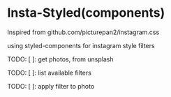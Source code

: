 # Insta-Styled(components)

Inspired from github.com/picturepan2/instagram.css

using styled-components for instagram style filters

TODO: [ ]: get photos, from unsplash

TODO: [ ]: list available filters

TODO: [ ]: apply filter to photo
